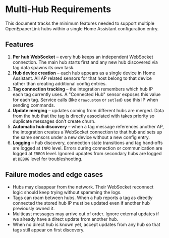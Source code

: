 # Multi-Hub Requirements

This document tracks the minimum features needed to support multiple OpenEpaperLink hubs within a single Home Assistant configuration entry.

## Features

1. **Per hub WebSocket** – every hub keeps an independent WebSocket connection.  The main hub starts first and any new hub discovered via tag data spawns its own task.
2. **Hub device creation** – each hub appears as a single device in Home Assistant.  All AP related sensors for that host belong to that device rather than creating additional config entries.
3. **Tag connection tracking** – the integration remembers which hub IP each tag currently uses.  A "Connected Hub" sensor exposes this value for each tag.  Service calls (like `drawcustom` or `setled`) use this IP when sending commands.
4. **Update merging** – updates coming from different hubs are merged.  Data from the hub that the tag is directly associated with takes priority so duplicate messages don't create churn.
5. **Automatic hub discovery** – when a tag message references another AP, the integration creates a WebSocket connection to that hub and sets up the same sensors under a new device without a new config entry.
6. **Logging** – hub discovery, connection state transitions and tag hand‑offs are logged at `INFO` level.  Errors during connection or communication are logged at `ERROR` level.  Ignored updates from secondary hubs are logged at `DEBUG` level for troubleshooting.

## Failure modes and edge cases

* Hubs may disappear from the network.  Their WebSocket reconnect logic should keep trying without spamming the logs.
* Tags can roam between hubs.  When a hub reports a tag as directly connected the stored hub IP must be updated even if another hub previously owned it.
* Multicast messages may arrive out of order.  Ignore external updates if we already have a direct update from another hub.
* When no direct hub is known yet, accept updates from any hub so that tags still appear on first discovery.

